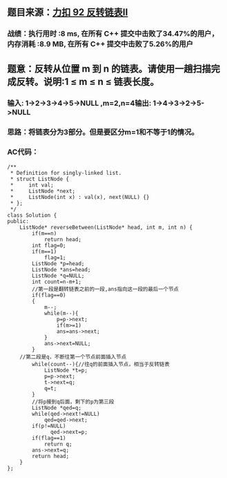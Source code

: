 ## 题目来源：[力扣 92 反转链表II](https://leetcode-cn.com/problems/reverse-linked-list-ii/)

### 战绩：执行用时 :8 ms, 在所有 C++ 提交中击败了34.47%的用户，内存消耗 :8.9 MB, 在所有 C++ 提交中击败了5.26%的用户

## 题意：反转从位置 m 到 n 的链表。请使用一趟扫描完成反转。说明:1 ≤ m ≤ n ≤ 链表长度。

### 输入: 1->2->3->4->5->NULL ,m=2,n=4输出: 1->4->3->2->5->NULL

### 思路：将链表分为3部分。但是要区分m=1和不等于1的情况。

### AC代码：
```
/**
 * Definition for singly-linked list.
 * struct ListNode {
 *     int val;
 *     ListNode *next;
 *     ListNode(int x) : val(x), next(NULL) {}
 * };
 */
class Solution {
public:
    ListNode* reverseBetween(ListNode* head, int m, int n) {
        if(m==n)
            return head;
        int flag=0;
        if(m==1)
            flag=1;
        ListNode *p=head;
        ListNode *ans=head;
        ListNode *q=NULL;
        int count=n-m+1;
        //第一段是翻转链表之前的一段,ans指向这一段的最后一个节点
        if(flag==0)
        {
            m--;
            while(m--){
                p=p->next;
                if(m>=1)
                ans=ans->next;
            }
            ans->next=NULL;
        }
	//第二段是q，不断往第一个节点前面插入节点
        while(count--){//往q的前面插入节点，相当于反转链表
            ListNode *t=p;
            p=p->next;
            t->next=q;
            q=t;
        }
        //将p接到q后面，剩下的p为第三段
        ListNode *qed=q;
        while(qed->next!=NULL)
            qed=qed->next;
        if(p!=NULL)
              qed->next=p;
        if(flag==1)
            return q;
        ans->next=q;
        return head;
    }
};
```
